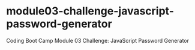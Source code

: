 # module03-challenge-javascript-password-generator
Coding Boot Camp Module 03 Challenge: JavaScript Password Generator
